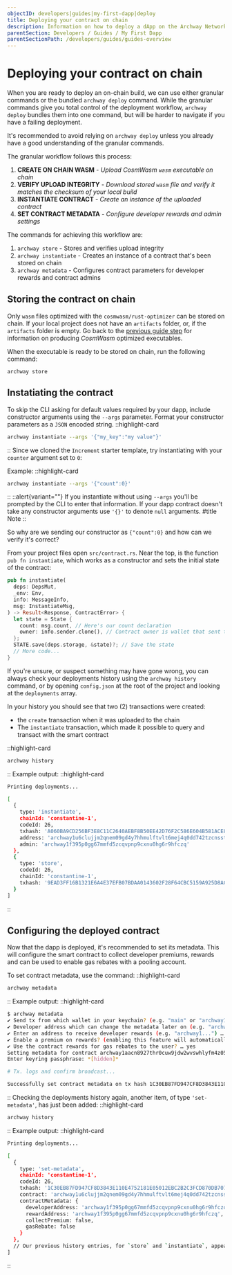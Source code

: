 ```yaml
---
objectID: developers|guides|my-first-dapp|deploy
title: Deploying your contract on chain
description: Information on how to deploy a dApp on the Archway Network
parentSection: Developers / Guides / My First Dapp
parentSectionPath: /developers/guides/guides-overview
---
```


# Deploying your contract on chain

When you are ready to deploy an on-chain build, we can use either granular commands or the bundled `archway deploy` command. While the granular commands give you total control of the deployment workflow, `archway deploy` bundles them into one command, but will be harder to navigate if you have a failing deployment.

It's recommended to avoid relying on `archway deploy` unless you already have a good understanding of the granular commands.

The granular workflow follows this process:

1. **CREATE ON CHAIN WASM** - _Upload CosmWasm `wasm` executable on chain_
2. **VERIFY UPLOAD INTEGRITY** - _Download stored `wasm` file and verify it matches the checksum of your local build_
3. **INSTANTIATE CONTRACT** - _Create an instance of the uploaded contract_
4. **SET CONTRACT METADATA** - _Configure developer rewards and admin settings_

The commands for achieving this workflow are:

1. `archway store` - Stores and verifies upload integrity
2. `archway instantiate` - Creates an instance of a contract that's been stored on chain
3. `archway metadata` - Configures contract parameters for developer rewards and contract admins

## Storing the contract on chain

Only `wasm` files optimized with the `cosmwasm/rust-optimizer` can be stored on chain. If your local project does not have an `artifacts` folder, or, if the `artifacts` folder is empty. Go back to the [previous guide step](./2.wasm.md) for information on producing _CosmWasm_ optimized executables.

When the executable is ready to be stored on chain, run the following command:

```
archway store
```

## Instatiating the contract

To skip the CLI asking for default values required by your dapp, include constructor arguments using the `--args` parameter. Format your constructor parameters as a `JSON` encoded string.
::highlight-card

```bash
archway instantiate --args '{"my_key":"my value"}'
```

::
Since we cloned the `Increment` starter template, try instantiating with your `counter` argument set to `0`:

Example:
::highlight-card

```bash
archway instantiate --args '{"count":0}'
```

::
::alert{variant=""}
If you instantiate without using `--args` you'll be prompted by the CLI to enter that information. If your dapp contract doesn't take any constructor arguments use `'{}'` to denote `null` arguments.
#title
Note
::

So why are we sending our constructor as `{"count":0}` and how can we verify it's correct?

From your project files open `src/contract.rs`. Near the top, is the function `pub fn instantiate`, which works as a constructor and sets the initial state of the contract:

```rust
pub fn instantiate(
  deps: DepsMut,
  _env: Env,
  info: MessageInfo,
  msg: InstantiateMsg,
) -> Result<Response, ContractError> {
  let state = State {
    count: msg.count, // Here's our count declaration
    owner: info.sender.clone(), // Contract owner is wallet that sent tx
  };
  STATE.save(deps.storage, &state)?; // Save the state
  // More code...
}
```

If you're unsure, or suspect something may have gone wrong, you can always check your deployments history using the `archway history` command, or by opening `config.json` at the root of the project and looking at the `deployments` array.

In your history you should see that two (2) transactions were created:

- the `create` transaction when it was uploaded to the chain
- The `instantiate` transaction, which made it possible to query and transact with the smart contract

::highlight-card

```bash
archway history
```

::
Example output:
::highlight-card

```bash
Printing deployments...

[
  {
    type: 'instantiate',
    chainId: 'constantine-1',
    codeId: 26,
    txhash: 'A060BA9CD256BF3E8C11C2640AEBF8B50EE42D76F2C586E604B581ACE834C76B',
    address: 'archway1u6clujjm2qnem09gd4y7hhmulftvlt6mej4q0dd742tzcnsstt2q70lpu6',
    admin: 'archway1f395p0gg67mmfd5zcqvpnp9cxnu0hg6r9hfczq'
  },
  {
    type: 'store',
    codeId: 26,
    chainId: 'constantine-1',
    txhash: '9EAD3FF16B1321E6A4E37EFB07BDAA0143602F28F64CBC5159A925D8ACEB7528'
  }
]
```

::

## Configuring the deployed contract

Now that the dapp is deployed, it's recommended to set its metadata. This will configure the smart contract to collect developer premiums, rewards and can be used to enable gas rebates with a pooling account.

To set contract metadata, use the command:
::highlight-card

```bash
archway metadata
```

::
Example output:
::highlight-card

```bash
$ archway metadata
✔ Send tx from which wallet in your keychain? (e.g. "main" or "archway1...") … docker
✔ Developer address which can change the metadata later on (e.g. "archway1...") … archway1f395p0gg67mmfd5zcqvpnp9cxnu0hg6r9hfczq
✔ Enter an address to receive developer rewards (e.g. "archway1...") … archway1f395p0gg67mmfd5zcqvpnp9cxnu0hg6r9hfczq
✔ Enable a premium on rewards? (enabling this feature will automatically disable gas rebate) … no
✔ Use the contract rewards for gas rebates to the user? … yes
Setting metadata for contract archway1aacn8927thr0cuw9jdw2wvswhlyfm4z05e6uhtr2hqx6wkgq5enszqhhvx on constantine-1...
Enter keyring passphrase: *[hidden]*

# Tx. logs and confirm broadcast...

Successfully set contract metadata on tx hash 1C30EB87FD947CF8D3843E110E4752181E05012EBC2B2C3FCD870DB707EB36F3
```

::
Checking the deployments history again, another item, of type `'set-metadata'`, has just been added:
::highlight-card

```bash
archway history
```

::
Example output:
::highlight-card

```bash
Printing deployments...

[
  {
    type: 'set-metadata',
    chainId: 'constantine-1',
    codeId: 26,
    txhash: '1C30EB87FD947CF8D3843E110E4752181E05012EBC2B2C3FCD870DB707EB36F3',
    contract: 'archway1u6clujjm2qnem09gd4y7hhmulftvlt6mej4q0dd742tzcnsstt2q70lpu6',
    contractMetadata: {
      developerAddress: 'archway1f395p0gg67mmfd5zcqvpnp9cxnu0hg6r9hfczq',
      rewardAddress: 'archway1f395p0gg67mmfd5zcqvpnp9cxnu0hg6r9hfczq',
      collectPremium: false,
      gasRebate: false
    }
  },
  // Our previous history entries, for `store` and `instantiate`, appear below...
]
```

::
